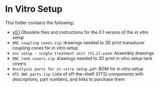 # In Vitro Setup
This folder contains the following:
- [v0.1](v0.1) Obsolete files and instructions for the 0.1 version of the _in vitro_ setup
- `ONC coupling cones.zip`: drawings needed to 3D print transducer coupling cones for in vitro setup
- `onc setup - single treatment unit (V1.2).easm`: Assembly drawings
- `ONC tank covers.zip`: drawings needed to 3D print in vitro setup tank covers
- `Oncolysis parts for in vitro setup.pdf`: BOM for _in vitro_ setup
- `OTS ONC parts.zip`: Lists of off-the-shelf (OTS) components with descriptions, part numbers, and links to purchase them

